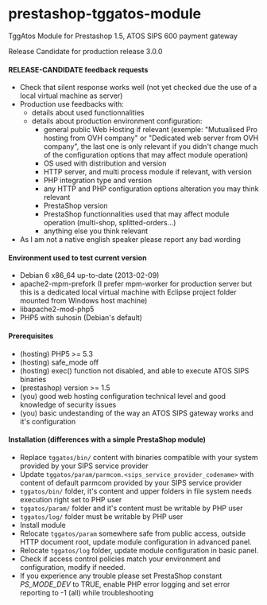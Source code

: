 prestashop-tggatos-module
=========================

TggAtos Module for Prestashop 1.5, ATOS SIPS 600 payment gateway

Release Candidate for production release 3.0.0

#### RELEASE-CANDIDATE feedback requests
- Check that silent response works well (not yet checked due the use of a local virtual machine as server)
- Production use feedbacks with:
	- details about used functionnalities
	- details about production environment configuration:
		- general public Web Hosting if relevant (exemple: "Mutualised Pro hosting from OVH company" or "Dedicated web server from OVH company", the last one is only relevant if you didn't change much of the configuration options that may affect module operation)
		- OS used with distribution and version
		- HTTP server, and multi process module if relevant, with version
		- PHP integration type and version
		- any HTTP and PHP configuration options alteration you may think relevant
		- PrestaShop version
		- PrestaShop functionnalities used that may affect module operation (multi-shop, splitted-orders...)
		- anything else you think relevant
- As I am not a native english speaker please report any bad wording

#### Environment used to test current version
- Debian 6 x86_64 up-to-date (2013-02-09)
- apache2-mpm-prefork (I prefer mpm-worker for production server but this is a dedicated local virtual machine with Eclipse project folder mounted from Windows host machine)
- libapache2-mod-php5
- PHP5 with suhosin (Debian's default)

#### Prerequisites
- (hosting) PHP5 >= 5.3
- (hosting) safe_mode off
- (hosting) exec() function not disabled, and able to execute ATOS SIPS binaries
- (prestashop) version >= 1.5
- (you) good web hosting configuration technical level and good knowledge of security issues
- (you) basic undestanding of the way an ATOS SIPS gateway works and it's configuration

#### Installation (differences with a simple PrestaShop module)
- Replace `tggatos/bin/` content with binaries compatible with your system provided by your SIPS service provider
- Update `tggatos/param/parmcom.<sips_service_provider_codename>` with content of default parmcom provided by your SIPS service provider 
- `tggatos/bin/` folder, it's content and upper folders in file system needs execution right set to PHP user
- `tggatos/param/` folder and it's content must be writable by PHP user
- `tggatos/log/` folder must be writable by PHP user
- Install module
- Relocate `tggatos/param` somewhere safe from public access, outside HTTP document root, update module configuration in advanced panel.
- Relocate `tggatos/log` folder, update module configuration in basic panel.
- Check if access control policies match your environment and configuration, modify if needed.
- If you experience any trouble please set PrestaShop constant _PS_MODE_DEV_ to TRUE, enable PHP error logging and set error reporting to -1 (all) while troubleshooting 